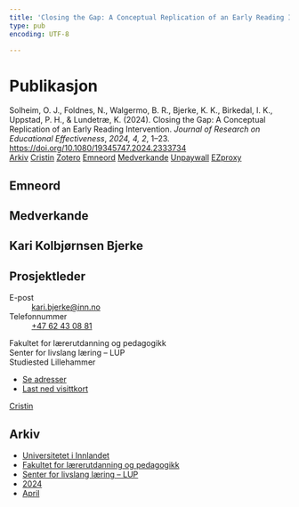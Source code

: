 ```yaml
---
title: 'Closing the Gap: A Conceptual Replication of an Early Reading Intervention'
type: pub
encoding: UTF-8

---
```

<h1>Publikasjon</h1>
<article id="csl-bib-container-DVGP6NUZ" class="csl-bib-container">
  <div class="csl-bib-body"> <div class="csl-entry">Solheim, O. J., Foldnes, N., Walgermo, B. R., Bjerke, K. K., Birkedal, I. K., Uppstad, P. H., &#38; Lundetræ, K. (2024). Closing the Gap: A Conceptual Replication of an Early Reading Intervention. <i>Journal of Research on Educational Effectiveness</i>, <i>2024, 4, 2</i>, 1–23. <a href="https://doi.org/10.1080/19345747.2024.2333734">https://doi.org/10.1080/19345747.2024.2333734</a></div> </div>
  <div class="csl-bib-buttons">
    <a href="#taxonomy-article-DVGP6NUZ" alt="archive" class="csl-bib-button">Arkiv</a>
    <a href="https://app.cristin.no/results/show.jsf?id=2258675" alt="Cristin" class="csl-bib-button">Cristin</a>
    <a href="http://zotero.org/groups/5881554/items/DVGP6NUZ" alt="Zotero" class="csl-bib-button">Zotero</a>
    <a href="#keywords-article-DVGP6NUZ" alt="keywords" class="csl-bib-button">Emneord</a>
    <a href="#contributors-article-DVGP6NUZ" alt="contributors" class="csl-bib-button">Medverkande</a>
    <a href="https://www.tandfonline.com/doi/pdf/10.1080/19345747.2024.2333734?needAccess=true" alt="Unpaywall" class="csl-bib-button">Unpaywall</a>
    <a href="https://www.tandfonline.com/doi/pdf/10.1080/19345747.2024.2333734?needAccess=true" alt="EZproxy" class="csl-bib-button">EZproxy</a>
  </div>
  <div id="csl-bib-meta-container-DVGP6NUZ"></div>
</article>
<div id="csl-bib-meta-DVGP6NUZ" class="csl-bib-meta">
  <article id="keywords-article-DVGP6NUZ" class="keywords-article">
    <h1>Emneord</h1>
    
  </article>
  <article id="contributors-article-DVGP6NUZ" class="contributors-article">
    <h1>Medverkande</h1>
    <div class="personas"> <div class="vrtx-hinn-person-card"> <div class="photo"> <i class="lar la-user-circle missing-person"></i> </div> <div class="info"> <hgroup><h1>Kari Kolbjørnsen Bjerke</h1> <h2>Prosjektleder</h2> </hgroup><dl> <dt>E-post</dt> <dd> <a href="mailto:kari.bjerke@inn.no">kari.bjerke@inn.no</a> </dd> <dt>Telefonnummer</dt> <dd><a href="tel:+4762430881"> +47 62 43 08 81 </a></dd> </dl> <p> Fakultet for lærerutdanning og pedagogikk<br> Senter for livslang læring – LUP<br> Studiested Lillehammer </p> <ul class="vrtx-hinn-links"> <li><a href="https://www.inn.no/finn-en-ansatt/kari-bjerke.html#vrtx-hinn-addresses">Se adresser</a></li> <li><a href="https://www.inn.no/finn-en-ansatt/kari-bjerke.html?vrtx=vcf">Last ned visittkort</a></li> </ul> </div> </div> <a href="https://app.cristin.no/persons/show.jsf?id=1347800" alt="Cristin URL" class="personas-cristin">Cristin</a> </div>
  </article>
  <article id="taxonomy-article-DVGP6NUZ" class="taxonomy-article">
    <h1>Arkiv</h1>
    <ul>
      <li>
        <a href="/nn/archive/?key=3DCRN523">Universitetet i Innlandet</a>
      </li>
      <li>
        <a href="/nn/archive/?key=WYNZA47F">Fakultet for lærerutdanning og pedagogikk</a>
      </li>
      <li>
        <a href="/nn/archive/?key=QB7HPZ24">Senter for livslang læring – LUP</a>
      </li>
      <li>
        <a href="/nn/archive/?key=4PZQWHA8">2024</a>
      </li>
      <li>
        <a href="/nn/archive/?key=5YYQEKBT">April</a>
      </li>
    </ul>
  </article>
</div>
